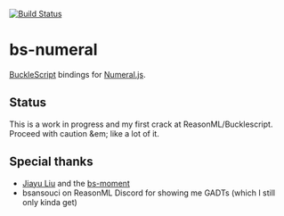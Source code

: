 [![Build Status](https://travis-ci.org/drwlrsn/bs-numeral.svg?branch=master)](https://travis-ci.org/drwlrsn/bs-numeral)

# bs-numeral
[BuckleScript](https://github.com/bloomberg/bucklescript) bindings for [Numeral.js](https://numeraljs.com/).

## Status

This is a work in progress and my first crack at ReasonML/Bucklescript. Proceed with caution &em; like a lot of it.

## Special thanks
- [Jiayu Liu](https://github.com/Jimexist) and the [bs-moment](https://github.com/reasonml-community/bs-moment)
- bsansouci on ReasonML Discord for showing me GADTs (which I still only kinda get)
